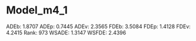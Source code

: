 # Model_m4_1

ADEb: 1.8707
ADEp: 0.7445
ADEv: 2.3565
FDEb: 3.5084
FDEp: 1.4128
FDEv: 4.2415
Rank: 973
WSADE: 1.3147
WSFDE: 2.4396